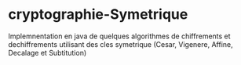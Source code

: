 # cryptographie-Symetrique
Implemnentation en java de quelques algorithmes de chiffrements et dechiffrements utilisant des cles symetrique (Cesar, Vigenere, Affine, Decalage et Subtitution)

